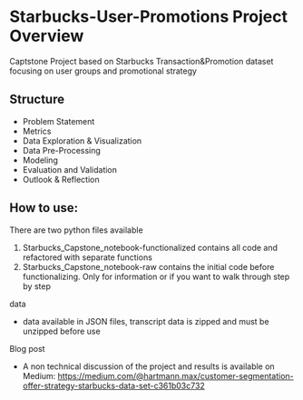 # Starbucks-User-Promotions Project Overview 
Captstone Project based on Starbucks Transaction&amp;Promotion dataset focusing on user groups and promotional strategy 

## Structure
- Problem Statement
- Metrics
- Data Exploration & Visualization
- Data Pre-Processing
- Modeling
- Evaluation and Validation
- Outlook & Reflection


## How to use: 
There are two python files available

1. Starbucks_Capstone_notebook-functionalized contains all code and refactored with separate functions
2. Starbucks_Capstone_notebook-raw contains the initial code before functionalizing. Only for information or if you want to walk through step by step

data 
- data available in JSON files, transcript data is zipped and must be unzipped before use
 
Blog post
- A non technical discussion of the project and results is available on Medium: https://medium.com/@hartmann.max/customer-segmentation-offer-strategy-starbucks-data-set-c361b03c732
